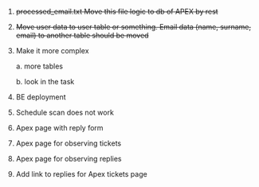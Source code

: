 1. ~~processed_email.txt 
Move this file logic to db of APEX by rest~~
2. ~~Move user data to user table or something. Email data
   (name, surname, email) to another table should
be moved~~
3. Make it more complex

   a. more tables

   b. look in the task
4. BE deployment
5. Schedule scan does not work
6. Apex page with reply form
7. Apex page for observing tickets
8. Apex page for observing replies
9. Add link to replies for Apex tickets page